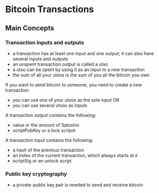 # Bitcoin Transactions

## Main Concepts

### Transaction inputs and outputs

- a transaction has at least one input and one output; it can also have several inputs and outputs
- an unspent transaction output is called a utxo
- a utxo can be spent by using it as an input to a new transaction
- the sum of all your utxos is the sum of you all the bitcoin you own

If you want to send bitcoin to someone, you need to create a new transaction.
- you can use one of your utxos as the sole input OR
- you can use several utxos as inputs 


A transaction output contains the following:
- value or the amount of Satoshis 
- scriptPubKey or a lock scripot

A transaction input contains the following:
- a hash of the previous transaction
- an index of the current transaction, which always starts at `0`
- scriptSig or an unlock script 

### Public key cryptography 

- a private-public key pair is needed to send and receive bitcoin
